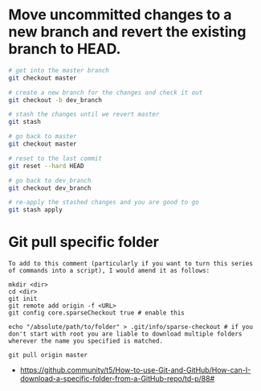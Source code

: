 # Move uncommitted changes to a new branch and revert the existing branch to HEAD.

```bash
# get into the master branch
git checkout master

# create a new branch for the changes and check it out
git checkout -b dev_branch

# stash the changes until we revert master
git stash

# go back to master
git checkout master

# reset to the last commit
git reset --hard HEAD

# go back to dev_branch
git checkout dev_branch

# re-apply the stashed changes and you are good to go
git stash apply
````

# Git pull specific folder

```
To add to this comment (particularly if you want to turn this series of commands into a script), I would amend it as follows:

mkdir <dir>
cd <dir>
git init
git remote add origin -f <URL>
git config core.sparseCheckout true # enable this

echo "/absolute/path/to/folder" > .git/info/sparse-checkout # if you don't start with root you are liable to download multiple folders wherever the name you specified is matched.

git pull origin master
```
* https://github.community/t5/How-to-use-Git-and-GitHub/How-can-I-download-a-specific-folder-from-a-GitHub-repo/td-p/88#

